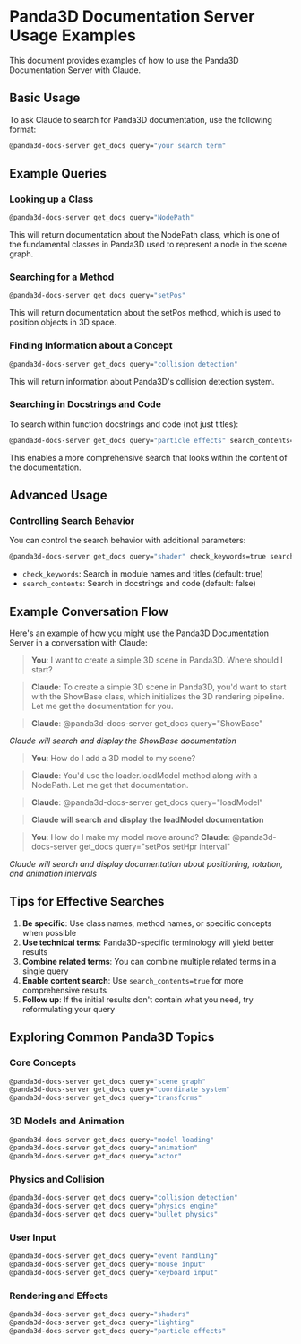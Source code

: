 # Panda3D Documentation Server Usage Examples

This document provides examples of how to use the Panda3D Documentation Server with Claude.

## Basic Usage

To ask Claude to search for Panda3D documentation, use the following format:

```bash
@panda3d-docs-server get_docs query="your search term"
```

## Example Queries

### Looking up a Class

```bash
@panda3d-docs-server get_docs query="NodePath"
```

This will return documentation about the NodePath class, which is one of the fundamental classes in Panda3D used to represent a node in the scene graph.

### Searching for a Method

```bash
@panda3d-docs-server get_docs query="setPos"
```

This will return documentation about the setPos method, which is used to position objects in 3D space.

### Finding Information about a Concept

```bash
@panda3d-docs-server get_docs query="collision detection"
```

This will return information about Panda3D's collision detection system.

### Searching in Docstrings and Code

To search within function docstrings and code (not just titles):

```bash
@panda3d-docs-server get_docs query="particle effects" search_contents=true
```

This enables a more comprehensive search that looks within the content of the documentation.

## Advanced Usage

### Controlling Search Behavior

You can control the search behavior with additional parameters:

```bash
@panda3d-docs-server get_docs query="shader" check_keywords=true search_contents=true
```

- `check_keywords`: Search in module names and titles (default: true)
- `search_contents`: Search in docstrings and code (default: false)

## Example Conversation Flow

Here's an example of how you might use the Panda3D Documentation Server in a conversation with Claude:

> **You**: I want to create a simple 3D scene in Panda3D. Where should I start?

> **Claude**: To create a simple 3D scene in Panda3D, you'd want to start with the ShowBase class, which initializes the 3D rendering pipeline. Let me get the documentation for you.

> **Claude**: @panda3d-docs-server get_docs query="ShowBase"

  *Claude will search and display the ShowBase documentation*

> **You**: How do I add a 3D model to my scene?

> **Claude**: You'd use the loader.loadModel method along with a NodePath. Let me get that documentation.

> **Claude**: @panda3d-docs-server get_docs query="loadModel"

> **Claude will search and display the loadModel documentation**

> **You**: How do I make my model move around?
> **Claude**: @panda3d-docs-server get_docs query="setPos setHpr interval"

 *Claude will search and display documentation about positioning, rotation, and animation intervals*

## Tips for Effective Searches

1. **Be specific**: Use class names, method names, or specific concepts when possible
2. **Use technical terms**: Panda3D-specific terminology will yield better results
3. **Combine related terms**: You can combine multiple related terms in a single query
4. **Enable content search**: Use `search_contents=true` for more comprehensive results
5. **Follow up**: If the initial results don't contain what you need, try reformulating your query

## Exploring Common Panda3D Topics

### Core Concepts

```bash
@panda3d-docs-server get_docs query="scene graph"
@panda3d-docs-server get_docs query="coordinate system"
@panda3d-docs-server get_docs query="transforms"
```

### 3D Models and Animation

```bash
@panda3d-docs-server get_docs query="model loading"
@panda3d-docs-server get_docs query="animation"
@panda3d-docs-server get_docs query="actor"
```

### Physics and Collision

```bash
@panda3d-docs-server get_docs query="collision detection"
@panda3d-docs-server get_docs query="physics engine"
@panda3d-docs-server get_docs query="bullet physics"
```

### User Input

```bash
@panda3d-docs-server get_docs query="event handling"
@panda3d-docs-server get_docs query="mouse input"
@panda3d-docs-server get_docs query="keyboard input"
```

### Rendering and Effects

```bash
@panda3d-docs-server get_docs query="shaders"
@panda3d-docs-server get_docs query="lighting"
@panda3d-docs-server get_docs query="particle effects"
```
